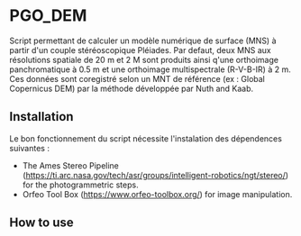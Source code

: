 # PGO_DEM

Script permettant de calculer un modèle numérique de surface (MNS) à partir d'un couple stéréoscopique Pléiades. Par defaut, deux MNS aux résolutions spatiale de 20 m et 2 M sont produits ainsi q'une orthoimage panchromatique à 0.5 m et une orthoimage multispectrale (R-V-B-IR) à 2 m.
Ces données sont coregistré selon un MNT de référence (ex : Global Copernicus DEM) par la méthode développée par Nuth and Kaab. 


## Installation
Le bon fonctionnement du script nécessite l'instalation des dépendences suivantes : 
 - The Ames Stereo Pipeline (https://ti.arc.nasa.gov/tech/asr/groups/intelligent-robotics/ngt/stereo/) for the photogrammetric steps.
 - Orfeo Tool Box (https://www.orfeo-toolbox.org/) for image manipulation.

## How to use
